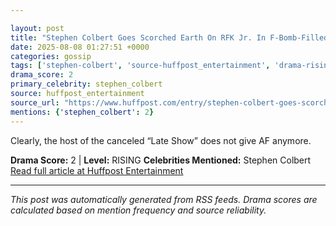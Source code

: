 ```yaml
---

layout: post
title: "Stephen Colbert Goes Scorched Earth On RFK Jr. In F-Bomb-Filled Tirade"
date: 2025-08-08 01:27:51 +0000
categories: gossip
tags: ['stephen-colbert', 'source-huffpost_entertainment', 'drama-rising']
drama_score: 2
primary_celebrity: stephen_colbert
source: huffpost_entertainment
source_url: "https://www.huffpost.com/entry/stephen-colbert-goes-scorched-earth-on-rfk-jr-in-f-bomb-filled-tirade_n_6894f675e4b0a4e36891b743"
mentions: {'stephen_colbert': 2}
---
```


Clearly, the host of the canceled “Late Show” does not give AF anymore.

**Drama Score:** 2 | **Level:** RISING **Celebrities Mentioned:** Stephen Colbert [Read full article at Huffpost Entertainment](https://www.huffpost.com/entry/stephen-colbert-goes-scorched-earth-on-rfk-jr-in-f-bomb-filled-tirade_n_6894f675e4b0a4e36891b743)

---

*This post was automatically generated from RSS feeds. Drama scores are calculated based on mention frequency and source reliability.*